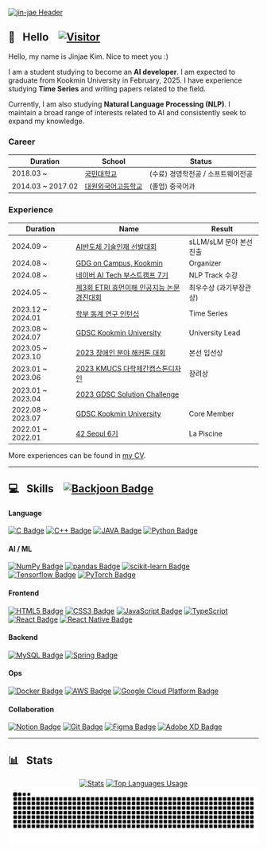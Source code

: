 [![jin-jae Header](https://capsule-render.vercel.app/api?type=venom&height=250&text=Jinjae%27s%20Github&fontSize=90&color=0:8871e5,100:b678c4&stroke=b678c4)](https://github.com/jin-jae)


## 👋&nbsp;&nbsp;&nbsp;Hello&nbsp;&nbsp;&nbsp;&nbsp;[![Visitor](https://hits.seeyoufarm.com/api/count/incr/badge.svg?url=https%3A%2F%2Fgithub.com%2Fjin-jae&count_bg=%23000000&title_bg=%23626262&icon=github.svg&icon_color=%23E7E7E7&title=visitor&edge_flat=false)](https://github.com/jin-jae)
Hello, my name is Jinjae Kim. Nice to meet you :\)

I am a student studying to become an **AI developer**. I am expected to graduate from Kookmin University in February, 2025. I have experience studying **Time Series** and writing papers related to the field.

Currently, I am also studying **Natural Language Processing (NLP)**. I maintain a broad range of interests related to AI and consistently seek to expand my knowledge.

### Career
| Duration | School | Status |
|----------|--------|-------|
| 2018.03 ~           | [국민대학교](https://kookmin.ac.kr) | (수료) 경영학전공 / 소프트웨어전공 |
| 2014.03 ~ 2017.02   | [대원외국어고등학교](http://www.dwfl.hs.kr) | (졸업) 중국어과 |

### Experience
| Duration | Name | Result |
|----------|------|--------|
| 2024.09 ~           | [AI반도체 기술인재 선발대회](https://www.aichipcon.or.kr/) | sLLM/sLM 분야 본선진출 |
| 2024.08 ~           | [GDG on Campus, Kookmin](https://gdsc.community.dev/) | Organizer |
| 2024.08 ~           | [네이버 AI Tech 부스트캠프 7기](https://boostcamp.connect.or.kr/program_ai.html) | NLP Track 수강 |
| 2024.05 ~           | [제3회 ETRI 휴먼이해 인공지능 논문경진대회](https://aifactory.space/task/2790/overview) | 최우수상 (과기부장관상) |
| 2023.12 ~ 2024.01 | [학부 동계 연구 인턴십](https://gdsc.community.dev/) | Time Series |
| 2023.08 ~ 2024.07 | [GDSC Kookmin University](https://gdsc.community.dev/) | University Lead |
| 2023.05 ~ 2023.10 | [2023 장애인 분야 해커톤 대회](https://www.kfpd.org/36/4262) | 본선 입선상 |
| 2023.01 ~ 2023.06 | [2023 KMUCS 다학제간캡스톤디자인](https://www.kfpd.org/36/4262) | 장려상 |
| 2023.01 ~ 2023.04 | [2023 GDSC Solution Challenge](https://developers.google.com/community/gdsc-solution-challenge) |  |
| 2022.08 ~ 2023.07 | [GDSC Kookmin University](https://gdsc.community.dev/) | Core Member |
| 2022.01 ~ 2022.01 | [42 Seoul 6기](https://42seoul.kr/seoul42/main/view) | La Piscine |

More experiences can be found in [my CV](https://jinjae.notion.site/1e8e1226a0414615aa50fabc12b799ad).

---

## 💻&nbsp;&nbsp;&nbsp;Skills&nbsp;&nbsp;&nbsp;&nbsp;[![Backjoon Badge](http://mazassumnida.wtf/api/mini/generate_badge?boj=jinjae)](https://solved.ac/jinjae)

#### Language
[![C Badge](https://img.shields.io/badge/C-A8B9CC?style=flat-square&logo=C&logoColor=white)](https://cplusplus.com/reference/clibrary/)
[![C++ Badge](https://img.shields.io/badge/C++-00599C?style=flat-square&logo=C%2B%2B&logoColor=white)](https://isocpp.org)
[![JAVA Badge](https://img.shields.io/badge/JAVA-CB3325?style=flat-square)](https://www.oracle.com/java/)
[![Python Badge](https://img.shields.io/badge/Python-3776AB?style=flat-square&logo=Python&logoColor=white)](https://docs.python.org/3/reference/index.html)

#### AI / ML
[![NumPy Badge](https://img.shields.io/badge/NumPy-013243?style=flat-square&logo=NumPy&logoColor=white)](https://numpy.org)
[![pandas Badge](https://img.shields.io/badge/pandas-150458?style=flat-square&logo=pandas&logoColor=white)](https://pandas.pydata.org)
[![scikit-learn Badge](https://img.shields.io/badge/scikit%20learn-F7931E?style=flat-square&logo=scikitlearn&logoColor=white)](https://scikit-learn.org)
[![Tensorflow Badge](https://img.shields.io/badge/TensorFlow-FF6F00?style=flat-square&logo=TensorFlow&logoColor=white)](https://www.tensorflow.org)
[![PyTorch Badge](https://img.shields.io/badge/PyTorch-EE4C2C?style=flat-square&logo=PyTorch&logoColor=white)](https://pytorch.org)

#### Frontend
[![HTML5 Badge](https://img.shields.io/badge/HTML-E34F26?style=flat-square&logo=HTML5&logoColor=white)](https://www.w3.org)
[![CSS3 Badge](https://img.shields.io/badge/CSS3-1572B6?style=flat-square&logo=CSS3&logoColor=white)](https://www.w3.org)
[![JavaScript Badge](https://img.shields.io/badge/JavaScript-F7DF1E?style=flat-square&logo=JavaScript&logoColor=white)](https://www.ecma-international.org)
[![TypeScript](https://img.shields.io/badge/TypeScript-3178C6?style=flat-square&logo=TypeScript&logoColor=white)](https://www.typescriptlang.org)
[![React Badge](https://img.shields.io/badge/React-61DAFB?style=flat-square&logo=React&logoColor=white)](https://react.dev)
[![React Native Badge](https://img.shields.io/badge/React%20Native-30303D?style=flat-square&logo=React&logoColor=white)](https://reactnative.dev)

#### Backend
[![MySQL Badge](https://img.shields.io/badge/MySQL-4479A1?style=flat-square&logo=MySQL&logoColor=white)](https://dev.mysql.com/doc/refman/8.0/en)
[![Spring Badge](https://img.shields.io/badge/Spring-6DB33F?style=flat-square&logo=Spring&logoColor=white)](https://spring.io)

#### Ops
[![Docker Badge](https://img.shields.io/badge/Docker-2496ED?style=flat-square&logo=Docker&logoColor=white)](https://www.docker.com)
[![AWS Badge](https://img.shields.io/badge/Amazon%20AWS-232F3E?style=flat-square&logo=amazonaws&logoColor=white)](https://aws.amazon.com)
[![Google Cloud Platform Badge](https://img.shields.io/badge/Google%20Cloud-4285F4?style=flat-square&logo=Google%20Cloud&logoColor=white)](https://cloud.google.com)

#### Collaboration
[![Notion Badge](https://img.shields.io/badge/Notion-000000?style=flat-square&logo=Notion&logoColor=white)](https://notion.so)
[![Git Badge](https://img.shields.io/badge/Git-F05032?style=flat-square&logo=Git&logoColor=white)](https://git-scm.com)
[![Figma Badge](https://img.shields.io/badge/Figma-F24E1E?style=flat-square&logo=Figma&logoColor=white)](https://www.figma.com)
[![Adobe XD Badge](https://img.shields.io/badge/Adobe%20XD-FF61F6?style=flat-square&logo=Adobe%20XD&logoColor=white)](https://helpx.adobe.com/kr/support/xd.html)

---

## 📊&nbsp;&nbsp;&nbsp;Stats

<div align="center">
  <a href="https://github.com/jin-jae?tab=repositories"><img alt="Stats" src="https://github-readme-stats.vercel.app/api?username=jin-jae&show_icons=true&theme=tokyonight&hide_border=true" width=50%></a>
  <a href="https://github.com/jin-jae"><img alt="Top Languages Usage" src="https://github-readme-stats.vercel.app/api/top-langs/?username=jin-jae&size_weight=0.3&count_weight=0.7&layout=donut&theme=tokyonight&count_private=true&hide_border=true" width=34%></a>
  <picture>
    <source media="(prefers-color-scheme: dark)" srcset="https://raw.githubusercontent.com/jin-jae/jin-jae/output/github-contribution-grid-snake-dark.svg">
    <source media="(prefers-color-scheme: light)" srcset="https://raw.githubusercontent.com/jin-jae/jin-jae/output/github-contribution-grid-snake.svg">
    <img alt="github contribution grid snake animation" src="https://raw.githubusercontent.com/jin-jae/jin-jae/output/github-contribution-grid-snake.svg">
  </picture>
</div>
